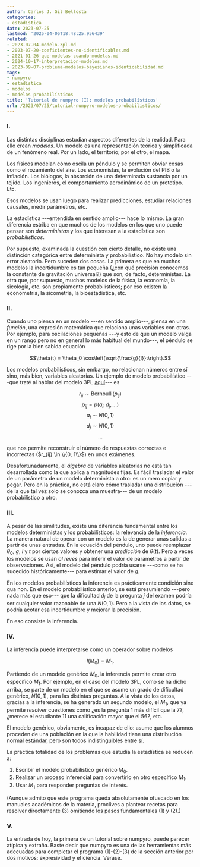 ```yaml
---
author: Carlos J. Gil Bellosta
categories:
- estadística
date: 2023-07-25
lastmod: '2025-04-06T18:48:25.956439'
related:
- 2023-07-04-modelo-3pl.md
- 2023-07-20-coeficientes-no-identificables.md
- 2021-01-26-que-modelas-cuando-modelas.md
- 2024-10-17-interpretacion-modelos.md
- 2023-09-07-problema-modelos-bayesianos-identicabilidad.md
tags:
- numpyro
- estadística
- modelos
- modelos probabilísticos
title: 'Tutorial de numpyro (I): modelos probabilísticos'
url: /2023/07/25/tutorial-numpyro-modelos-probabilisticos/
---
```


### I.

Las distintas disciplinas estudian aspectos diferentes de la realidad. Para ello crean _modelos_. Un modelo es una representación teórica y simplificada de un fenómeno real. Por un lado, el territorio; por el otro, el mapa.

Los físicos modelan cómo oscila un péndulo y se permiten obviar cosas como el rozamiento del aire. Los economistas, la evolución del PIB o la inflación. Los biólogos, la absorción de una determinada sustancia por un tejido. Los ingenieros, el comportamiento aerodinámico de un prototipo. Etc.

Esos modelos se usan luego para realizar predicciones, estudiar relaciones causales, medir parámetros, etc.

La estadística ---entendida en sentido amplio--- hace lo mismo. La gran diferencia estriba en que muchos de los modelos en los que uno puede pensar son _deterministas_ y los que interesan a la estadística son _probabilísticos_.

Por supuesto, examinada la cuestión con cierto detalle, no existe una distinción categórica entre determinista y probabilístico. No hay modelo sin error aleatorio. Pero suceden dos cosas. La primera es que en muchos modelos la incertidumbre es tan pequeña (¿con qué precisión conocemos la constante de gravitación universal?) que son, de facto, deterministas. La otra que, por supuesto, muchos modelos de la física, la economía, la sicología, etc. son propiamente probabilísticos; por eso existen la econometría, la sicometría, la bioestadística, etc.

### II.

Cuando uno piensa en un modelo ---en sentido amplio---, piensa en una _función_, una expresión matemática que relaciona unas variables con otras. Por ejemplo, para oscilaciones pequeñas ---y esto de que un modelo valga en un rango pero no en general lo más habitual del mundo---, el péndulo se rige por la bien sabida ecuación

$$\theta(t) = \theta_0 \cos\left(\sqrt{\frac{g}{l}}t\right).$$

Los modelos probabilísticos, sin embargo, no relacionan números entre sí sino, más bien, variables aleatorias. Un ejemplo de modelo probabilístico ---que traté al hablar del modelo 3PL
[aquí](/2023/07/20/coeficientes-no-identificables/)---
es

$$r_{ij} \sim \text{Bernoulli}(p_{ij})$$
$$p_{ij} = p(a_i, d_j, ...)$$
$$a_i \sim N(0, 1)$$
$$d_j \sim N(0, 1)$$
$$\dots$$

que nos permite reconstruir el número de respuestas correctas e incorrectas ($r_{ij} \in \\{0, 1\\}$) en unos exámenes.

Desafortunadamente, el _álgebra_ de variables aleatorias no está tan desarrollada como la que aplica a magnitudes fijas. Es fácil trasladar el valor de un parámetro de un modelo determinista a otro: es un mero copiar y pegar. Pero en la práctica, no está claro cómo trasladar una distribución ---de la que tal vez solo se conozca una muestra--- de un modelo probabilístico a otro.

### III.

A pesar de las similitudes, existe una diferencia fundamental entre los modelos deterministas y los probabilísticos: la relevancia de la _inferencia_. La manera natural de operar con un modelo es la de generar unas salidas a partir de unas entradas. En la ecuación del péndulo, uno puede reemplazar $\theta_0$, $g$, $l$ y $t$ por ciertos valores y obtener una _predicción_ de $\theta(t)$. Pero a veces los modelos se usan _al revés_ para inferir el valor de parámetros a partir de observaciones. Así, el modelo del péndulo podría usarse ---como se ha sucedido históricamente--- para estimar el valor de $g$.

En los modelos probabilísticos la inferencia es prácticamente condición sine qua non. En el modelo probabilístico anterior, se está presumiendo ---pero nada más que eso--- que la dificultad $d_j$ de la pregunta $j$ del examen podría ser cualquier valor razonable de una $N(0, 1)$. Pero a la vista de los datos, se podría acotar esa incertidumbre y mejorar la precisión.

En eso consiste la inferencia.

### IV.

La inferencia puede interpretarse como un operador sobre modelos

$$I(M_0) = M_1.$$

Partiendo de un modelo genérico $M_0$, la inferencia permite crear otro específico $M_1$. Por ejemplo, en el caso del modelo 3PL, como se ha dicho arriba, se parte de un modelo en el que se asume un grado de dificultad genérico, $N(0, 1)$, para las distintas preguntas. A la vista de los datos, gracias a la inferencia, se ha generado un segundo modelo, el $M_1$, que ya permite _resolver_ cuestiones como ¿es la pregunta $1$ más difícil que la $7$?, ¿merece el estudiante $11$ una calificación mayor que el $56$?, etc.

El modelo genérico, obviamente, es incapaz de ello: asume que los alumnos proceden de una población en la que la habilidad tiene una distribución normal estándar, pero son todos indistinguibles entre sí.

La práctica totalidad de los problemas que estudia la estadística se reducen a:

1. Escribir el modelo probabilístico genérico $M_0$.
2. Realizar un proceso inferencial para convertirlo en otro específico $M_1$.
3. Usar $M_1$ para responder preguntas de interés.

(Aunque admito que este programa queda absolutamente ofuscado en los manuales académicos de la materia, proclives a plantear recetas para resolver directamente (3) omitiendo los pasos fundamentales (1) y (2).)

### V.

La entrada de hoy, la primera de un tutorial sobre numpyro, puede parecer atípica y extraña. Baste decir que numpyro es una de las herramientas más adecuadas para completar el programa (1)-(2)-(3) de la sección anterior por dos motivos: expresividad y eficiencia. Veráse.